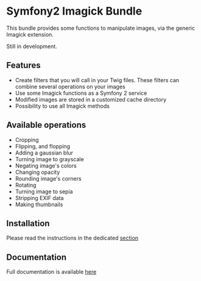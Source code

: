 # Symfony2 Imagick Bundle

This bundle provides some functions to manipulate images, via the generic Imagick extension.

Still in development.

## Features

- Create filters that you will call in your Twig files. These filters can combine several operations on your images
- Use some Imagick functions as a Symfony 2 service
- Modified images are stored in a customized cache directory
- Possibility to use all Imagick methods

## Available operations

- Cropping
- Flipping, and flopping
- Adding a gaussian blur
- Turning image to grayscale
- Negating image's colors
- Changing opacity
- Rounding image's corners
- Rotating
- Turning image to sepia
- Stripping EXIF data
- Making thumbnails

## Installation

Please read the instructions in the dedicated [section](https://github.com/pierrerolland/imagick-bundle/blob/master/Resources/doc/index.rst)

## Documentation

Full documentation is available [here](https://github.com/pierrerolland/imagick-bundle/blob/master/Resources/doc/documentation.rst)
